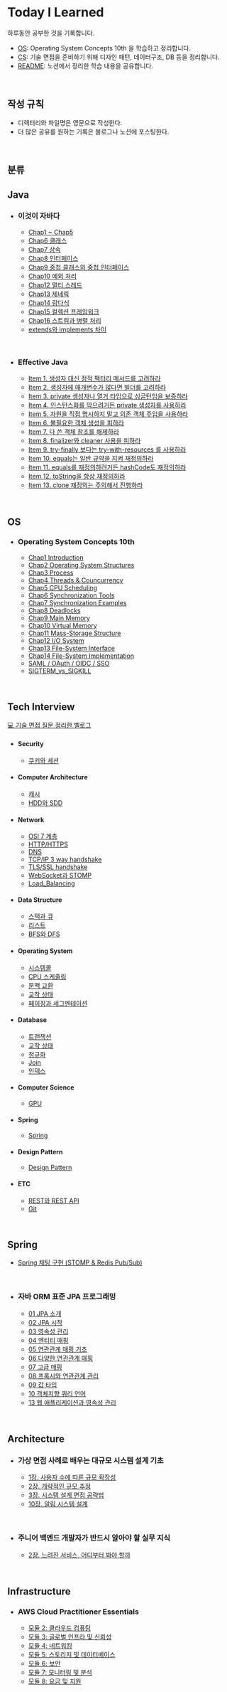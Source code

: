 # Today I Learned

하루동안 공부한 것을 기록합니다.

- [OS](https://github.com/leeseunghee00/TIL/tree/main/OS): Operating System Concepts 10th 을 학습하고 정리합니다.
- [CS](https://github.com/leeseunghee00/TIL/tree/main/CS): 기술 면접을 준비하기 위해 디자인 패턴, 데이터구조, DB 등을 정리합니다.
- [README](https://github.com/leeseunghee00/TIL?tab=readme-ov-file#today-i-learned): 노션에서 정리한 학습 내용을 공유합니다.

<br>

## 작성 규칙

- 디렉터리와 파일명은 영문으로 작성한다.
- 더 많은 공유를 원하는 기록은 블로그나 노션에 포스팅한다.

<br>

## 분류

## Java

* ### 이것이 자바다
    * [Chap1 ~ Chap5](https://velog.io/@leeseunghee00/Java-chap-1-5)
    * [Chap6 클래스](https://velog.io/@leeseunghee00/Java-chap-6)
    * [Chap7 상속](https://velog.io/@leeseunghee00/Java-chap-7)
    * [Chap8 인터페이스](https://velog.io/@leeseunghee00/Java-chap8-%EC%9D%B8%ED%84%B0%ED%8E%98%EC%9D%B4%EC%8A%A4)
    * [Chap9 중첩 클래스와 중첩 인터페이스](https://velog.io/@leeseunghee00/Java-Chap9-%EC%A4%91%EC%B2%A9-%ED%81%B4%EB%9E%98%EC%8A%A4%EC%99%80-%EC%A4%91%EC%B2%A9-%EC%9D%B8%ED%84%B0%ED%8E%98%EC%9D%B4%EC%8A%A4)
    * [Chap10 예외 처리](https://velog.io/@leeseunghee00/Java-Chap11-%EC%98%88%EC%99%B8-%EC%B2%98%EB%A6%AC)
    * [Chap12 멀티 스레드](https://velog.io/@leeseunghee00/Java-Chap12-%EB%A9%80%ED%8B%B0-%EC%8A%A4%EB%A0%88%EB%93%9C)
    * [Chap13 제네릭](https://velog.io/@leeseunghee00/Java-Chap13-%EC%A0%9C%EB%84%A4%EB%A6%AD)
    * [Chap14 람다식](https://velog.io/@leeseunghee00/Java-Chap14-%EB%9E%8C%EB%8B%A4%EC%8B%9D)
    * [Chap15 컬렉션 프레임워크](https://velog.io/@leeseunghee00/Java-Chap15-%EC%BB%AC%EB%A0%89%EC%85%98-%ED%94%84%EB%A0%88%EC%9E%84%EC%9B%8C%ED%81%AC)
    * [Chap16 스트림과 병렬 처리](https://velog.io/@leeseunghee00/Chap16-%EC%8A%A4%ED%8A%B8%EB%A6%BC%EA%B3%BC-%EB%B3%91%EB%A0%AC-%EC%B2%98%EB%A6%AC)
    * [extends와 implements 차이](https://velog.io/@leeseunghee00/Java-extends%EC%99%80-implements-%EC%B0%A8%EC%9D%B4)

<br>

* ### Effective Java
    * [Item 1. 생성자 대신 정적 팩터리 메서드를 고려하라](https://leeseunghee00.notion.site/Item-1-665f3366a9a14b57a4616dafef44e59e?pvs=4)
    * [Item 2. 생성자에 매개변수가 많다면 빌더를 고려하라](https://leeseunghee00.notion.site/Item-2-2b18f13777c0425393cb7391d3d6ec94?pvs=4)
    * [Item 3. private 생성자나 열거 타입으로 싱글턴임을 보증하라](https://leeseunghee00.notion.site/Item-3-private-956128317c7c48b5ba87bfa1753b25ea?pvs=4)
    * [Item 4. 인스턴스화를 막으려거든 private 생성자를 사용하라](https://leeseunghee00.notion.site/Item-4-private-115889b5fe3d80cfb12dedff6f3d6bfe?pvs=4)
    * [Item 5. 자원을 직접 명시하지 말고 의존 객체 주입을 사용하라](https://leeseunghee00.notion.site/Item-5-115889b5fe3d80dfa6c4ddd5862b25c9?pvs=4)
    * [Item 6. 불필요한 객체 생성을 피하라](https://leeseunghee00.notion.site/Item-6-13e889b5fe3d8082bd1ad13792334356?pvs=4)
    * [Item 7. 다 쓴 객체 참조를 해제하라](https://leeseunghee00.notion.site/Item-7-20d889b5fe3d80ba93e3fc42ff1b4501?source=copy_link)
    * [Item 8. finalizer와 cleaner 사용을 피하라](https://leeseunghee00.notion.site/Item-8-finalizer-cleaner-20e889b5fe3d809988f4ea032d597d9e?source=copy_link)
    * [Item 9. try-finally 보다는 try-with-resources 를 사용하라](https://leeseunghee00.notion.site/Item-9-try-finally-try-with-resources-214889b5fe3d80679011e2b2c89a35cc?source=copy_link)
    * [Item 10. equals는 일반 규약을 지켜 재정의하라](https://leeseunghee00.notion.site/Item-10-equals-21b889b5fe3d80c5ae86e4ebbea622e6?source=copy_link)
    * [Item 11. equals를 재정의하려거든 hashCode도 재정의하라](https://leeseunghee00.notion.site/Item-11-equals-hashCode-21b889b5fe3d804ea54ae6460c2bbb27?source=copy_link)
    * [Item 12. toString을 항상 재정의하라](https://leeseunghee00.notion.site/Item-12-toString-21c889b5fe3d80c78eacd2f98ab85565?source=copy_link)
    * [Item 13. clone 재정의는 주의해서 진행하라](https://leeseunghee00.notion.site/Item-13-clone-21d889b5fe3d8052a953cd8876408904?source=copy_link)

<br>

## OS

* ### Operating System Concepts 10th
    * [Chap1 Introduction](https://github.com/leeseunghee00/TIL/blob/main/OS/Introduction.md)
    * [Chap2 Operating System Structures](https://github.com/leeseunghee00/TIL/blob/main/OS/Operating_System_Structures.md)
    * [Chap3 Process](https://github.com/leeseunghee00/TIL/blob/main/OS/Process.md)
    * [Chap4 Threads & Councurrency](https://github.com/leeseunghee00/TIL/blob/main/OS/Threads_and_Councurrency.md)
    * [Chap5 CPU Scheduling](https://github.com/leeseunghee00/TIL/blob/main/OS/CPU_Scheduling.md)
    * [Chap6 Synchronization Tools](https://github.com/leeseunghee00/TIL/blob/main/OS/Synchronization_Tools.md)
    * [Chap7 Synchronization Examples](https://github.com/leeseunghee00/TIL/blob/main/OS/Synchronization_Examples.md)
    * [Chap8 Deadlocks](https://github.com/leeseunghee00/TIL/blob/main/OS/Deadlocks.md)
    * [Chap9 Main Memory](https://github.com/leeseunghee00/TIL/blob/main/OS/Main_Memory.md)
    * [Chap10 Virtual Memory](https://github.com/leeseunghee00/TIL/blob/main/OS/Virtual_Memory.md)
    * [Chap11 Mass-Storage Structure](https://github.com/leeseunghee00/TIL/blob/main/OS/Mass-Storage_Structure.md)
    * [Chap12 I/O System](https://github.com/leeseunghee00/TIL/blob/main/OS/IO_System.md)
    * [Chap13 File-System Interface](https://github.com/leeseunghee00/TIL/blob/main/OS/File-System_Interface.md)
    * [Chap14 File-System Implementation](https://github.com/leeseunghee00/TIL/blob/main/OS/File-System_Implementation.md)
    * [SAML / OAuth / OIDC / SSO](https://github.com/leeseunghee00/TIL/blob/main/OS/SAML_OAuth_OIDC_SSO.md)
    * [SIGTERM_vs_SIGKILL](https://github.com/leeseunghee00/TIL/blob/main/OS/SIGTERM_vs_SIGKILL.md)

<br>

## Tech Interview

[💻 기술 면접 질문 정리한 벨로그](https://velog.io/@leeseunghee00/series/%EA%B8%B0%EC%88%A0-%EB%A9%B4%EC%A0%91-%EC%A4%80%EB%B9%84)

* #### Security
    * [쿠키와 세션](https://github.com/leeseunghee00/TIL/blob/main/CS/Security/Cookie_and_Session.md)

* #### Computer Architecture
    * [캐시](https://github.com/leeseunghee00/TIL/blob/main/CS/Computer%20Architecture/Cache.md)
    * [HDD와 SDD](https://github.com/leeseunghee00/TIL/blob/main/CS/Computer%20Architecture/HDD_SDD.md)

* #### Network
    * [OSI 7 계층](https://github.com/leeseunghee00/TIL/blob/main/CS/Network/OSI_7_Layer.md)
    * [HTTP/HTTPS](https://github.com/leeseunghee00/TIL/blob/main/CS/Network/HTTP_HTTPS.md)
    * [DNS](https://github.com/leeseunghee00/TIL/blob/main/CS/Network/DNS.md)
    * [TCP/IP 3 way handshake](https://github.com/leeseunghee00/TIL/blob/main/CS/Network/TCP_IP_3_way_handshake.md)
    * [TLS/SSL handshake](https://github.com/leeseunghee00/TIL/blob/main/CS/Network/TLS_SSL_handshake.md)
    * [WebSocket과 STOMP](https://github.com/leeseunghee00/TIL/blob/main/CS/Network/WebSocket_Stomp.md)
    * [Load_Balancing](https://github.com/leeseunghee00/TIL/blob/main/CS/Network/Load_Balancing.md)

* #### Data Structure
    * [스택과 큐](https://github.com/leeseunghee00/TIL/blob/main/CS/Data%20Structure/Stack_Queue.md)
    * [리스트](https://github.com/leeseunghee00/TIL/blob/main/CS/Data%20Structure/List.md)
    * [BFS와 DFS](https://github.com/leeseunghee00/TIL/blob/main/CS/Data%20Structure/BFS_DFS.md)

* #### Operating System
    * [시스템콜](https://github.com/leeseunghee00/TIL/blob/main/CS/Operating%20System/System_Call.md)
    * [CPU 스케줄링](https://github.com/leeseunghee00/TIL/blob/main/CS/Operating%20System/CPU_Scheduling.md)
    * [문맥 교환](https://github.com/leeseunghee00/TIL/blob/main/CS/Operating%20System/Context_Switching.md)
    * [교착 상태](https://github.com/leeseunghee00/TIL/blob/main/CS/Operating%20System/Deadlock.md)
    * [페이징과 세그멘테이션](https://github.com/leeseunghee00/TIL/blob/96293dc72a2da4634a2744a5702bf347752f02bf/CS/Operating%20System/Paging_and_Segmentation.md)

* #### Database
    * [트랜잭션](https://github.com/leeseunghee00/TIL/blob/main/CS/Database/Transacation.md)
    * [교착 상태](https://github.com/leeseunghee00/TIL/blob/main/CS/Database/Deadlock.md)
    * [정규화](https://github.com/leeseunghee00/TIL/blob/main/CS/Database/Normalization.md)
    * [Join](https://github.com/leeseunghee00/TIL/blob/main/CS/Database/Join.md)
    * [인덱스](https://github.com/leeseunghee00/TIL/blob/main/CS/Database/Index.md)

* #### Computer Science
    * [GPU](https://github.com/leeseunghee00/TIL/blob/main/CS/Computer%20Science/GPU.md)

* #### Spring
    * [Spring](https://github.com/leeseunghee00/TIL/blob/main/CS/Spring/Spring.md)

* #### Design Pattern
    * [Design Pattern](https://github.com/leeseunghee00/TIL/blob/main/CS/Design%20Pattern/Design_Pattern.md)

* #### ETC
    * [REST와 REST API](https://github.com/leeseunghee00/TIL/blob/main/CS/ETC/REST.md)
    * [Git](https://github.com/leeseunghee00/TIL/blob/main/CS/ETC/Git.md)

<br>

## Spring

* [Spring 채팅 구현 (STOMP & Redis Pub/Sub)](https://velog.io/@leeseunghee00/Spring-%EC%B1%84%ED%8C%85-%EA%B5%AC%ED%98%84-STOMP-Redis-PubSub)

<br>

* ### 자바 ORM 표준 JPA 프로그래밍
    * [01 JPA 소개](https://leeseunghee00.notion.site/01-JPA-9900cab09b1447d58d7c8c3c328ffe5e?pvs=4)
    * [02 JPA 시작](https://leeseunghee00.notion.site/02-JPA-49f933683ede473991c9bc551b878823?pvs=4)
    * [03 영속성 관리](https://leeseunghee00.notion.site/03-81e1e1a18dce4e649a9d1fc3656424a1?pvs=4)
    * [04 엔티티 매핑](https://leeseunghee00.notion.site/04-692e65bc4a6f4527b6da377f59844d47?pvs=4)
    * [05 연관관계 매핑 기초](https://leeseunghee00.notion.site/05-21e2c80165d245d29687466048c47ca5?pvs=4)
    * [06 다양한 연관관계 매핑](https://leeseunghee00.notion.site/06-eb71f93212934b928fe533309a866df6?pvs=4)
    * [07 고급 매핑](https://leeseunghee00.notion.site/07-137889b5fe3d80f4b80bd19ef57df3b4?pvs=4)
    * [08 프록시와 연관관계 관리](https://leeseunghee00.notion.site/08-3bf67da181f74bb9a67a39ad87c2d1e0?source=copy_link)
    * [09 값 타입](https://leeseunghee00.notion.site/09-146889b5fe3d80769830f8ab5390e5fc?source=copy_link)
    * [10 객체지향 쿼리 언어](https://leeseunghee00.notion.site/10-04cf2368e5b7407280264c4d76aa92a7?pvs=4)
    * [13 웹 애플리케이션과 영속성 관리](https://www.notion.so/leeseunghee00/13-268889b5fe3d8049940ce23154265947?source=copy_link)

<br>

## Architecture

* ### 가상 면접 사례로 배우는 대규모 시스템 설계 기초
    * [1장. 사용자 수에 따른 규모 확장성](https://leeseunghee00.notion.site/1-203889b5fe3d80fd9874d9f185f4c17b?source=copy_link)
    * [2장. 개략적인 규모 추정](https://leeseunghee00.notion.site/2-209889b5fe3d805bbabaeb93cd6d2497?source=copy_link)
    * [3장. 시스템 설계 면접 공략법](https://leeseunghee00.notion.site/3-20c889b5fe3d80748b9bc2f3e30e6c03?source=copy_link)
    * [10장. 알림 시스템 설계](https://leeseunghee00.notion.site/10-23c889b5fe3d8037979dfc7c6c18778b?source=copy_link)

<br>

* ### 주니어 백엔드 개발자가 반드시 알아야 할 실무 지식
    * [2장. 느려진 서비스, 어디부터 봐야 할까](https://leeseunghee00.notion.site/2-212889b5fe3d807e919fe833d49d3258?source=copy_link)

<br>

## Infrastructure

* ### AWS Cloud Practitioner Essentials
    * [모듈 2: 클라우드 컴퓨팅](https://leeseunghee00.notion.site/1-27e889b5fe3d80d99b8fdceff2159222?source=copy_link)
    * [모듈 3: 글로벌 인프라 및 신뢰성](https://leeseunghee00.notion.site/2-280889b5fe3d809393bdeba9f183cd59?source=copy_link)
    * [모듈 4: 네트워킹](https://leeseunghee00.notion.site/3-282889b5fe3d8076a6f4ddb2ec43573e?source=copy_link)
    * [모듈 5: 스토리지 및 데이터베이스](https://leeseunghee00.notion.site/4-282889b5fe3d8017a133fb511e6df78a?source=copy_link)
    * [모듈 6: 보안](https://leeseunghee00.notion.site/5-282889b5fe3d80fc880cea7c6d65a9b6?source=copy_link)
    * [모듈 7: 모니터링 및 분석](https://leeseunghee00.notion.site/6-282889b5fe3d8084a513dab1dffb951e?source=copy_link)
    * [모듈 8: 요금 및 지원](https://leeseunghee00.notion.site/7-282889b5fe3d80819097cdabfd7d7721?source=copy_link)